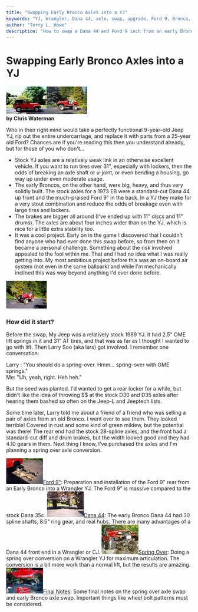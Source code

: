 ```yaml
---
title: "Swapping Early Bronco Axles into a YJ"
keywords: "YJ, Wrangler, Dana 44, axle, swap, upgrade, Ford 9, Bronco, spring over, SOA"
author: "Terry L. Howe"
description: "How to swap a Dana 44 and Ford 9 inch from an early Bronco into a Jeep Wrangler YJ.  Details on how to do a spring over on a Wrangler YJ at the same time."
---
```

# Swapping Early Bronco Axles into a YJ

[![Before](../../../img/axle/updates/fordeb/b4_.jpg)](../../../img/axle/updates/fordeb/b4.jpg)[![After](../../../img/axle/updates/fordeb/homesid_.jpg)](../../../img/axle/updates/fordeb/homesid.jpg)   
**by Chris Waterman**

Who in their right mind would take a perfectly functional 9-year-old Jeep YJ, rip out the entire undercarriage, and replace it with parts from a 25-year old Ford? Chances are if you're reading this then you understand already, but for those of you who don't... 

  * Stock YJ axles are a relatively weak link in an otherwise excellent vehicle. If you want to run tires over 31", especially with lockers, then the odds of breaking an axle shaft or u-joint, or even bending a housing, go way up under even moderate usage.
  * The early Broncos, on the other hand, were big, heavy, and thus very solidly built. The stock axles for a 1973 EB were a standard-cut Dana 44 up front and the much-praised Ford 9" in the back. In a YJ they make for a very stout combination and reduce the odds of breakage even with large tires and lockers.
  * The brakes are bigger all around (I've ended up with 11" discs and 11" drums). The axles are about four inches wider than on the YJ, which is nice for a little extra stability too.
  * It was a cool project. Early on in the game I discovered that I couldn't find anyone who had ever done this swap before, so from then on it became a personal challenge. Something about the risk involved appealed to the fool within me. That and I had no idea what I was really getting into. My most ambitious project before this was an on-board air system (not even in the same ballpark) and while I'm mechanically inclined this was way beyond anything I'd ever done before.

[![Angle view](../../../img/axle/updates/fordeb/home45_.jpg)](../../../img/axle/updates/fordeb/home45.jpg) 

### How did it start?

Before the swap, My Jeep was a relatively stock 1989 YJ. It had 2.5" OME lift springs in it and 31" AT tires, and that was as far as I thought I wanted to go with lift. Then Larry Soo (aka lars) got involved. I remember one conversation: 

Larry : "You should do a spring-over. Hmm... spring-over with OME springs."   
Me: "Uh, yeah, right. Heh heh." 

But the seed was planted. I'd wanted to get a rear locker for a while, but didn't like the idea of throwing $$ at the stock D30 and D35 axles after hearing them bashed so often on the Jeep-L and Jeeptech lists.

Some time later, Larry told me about a friend of a friend who was selling a pair of axles from an old Bronco. I went over to see them. They looked terrible! Covered in rust and some kind of green mildew, but the potential was there! The rear end had the stock 28-spline axles, and the front had a standard-cut diff and drum brakes, but the width looked good and they had 4.10 gears in them. Next thing I know, I've purchased the axles and I'm planning a spring over axle conversion.

![Ford vs. Dana](../../../img/axle/updates/fordeb/rearcmptocj_.jpg)[Ford 9"](/axle/upgrades/fordeb/f9.md): Preparation and installation of the Ford 9" rear from an Early Bronco into a Wrangler YJ. The Ford 9" is massive compared to the stock Dana 35c. ![Dana 44](../../../img/axle/updates/fordeb/nodngltoc_.jpg)[Dana 44](/axle/upgrades/fordeb/d44.md): The early Bronco Dana 44 had 30 spline shafts, 8.5" ring gear, and real hubs. There are many advantages of a Dana 44 front end in a Wrangler or CJ. ![Flex](../../../img/axle/updates/fordeb/hutflx1_.jpg)[Spring Over](/axle/upgrades/fordeb/soa.md): Doing a spring over conversion on a Wrangler YJ for maximum articulation. The conversion is a bit more work than a normal lift, but the results are amazing. ![Lars Help](../../../img/axle/updates/fordeb/larshlptoc_.jpg)[Final Notes](/axle/upgrades/fordeb/conclude.md): Some final notes on the spring over axle swap and early Bronco axle swap. Important things like wheel bolt patterns must be considered.